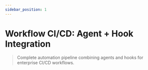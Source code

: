```yaml
---
sidebar_position: 1
---
```


# Workflow CI/CD: Agent + Hook Integration

> Complete automation pipeline combining agents and hooks for enterprise CI/CD workflows.

<!-- Content will be added here -->